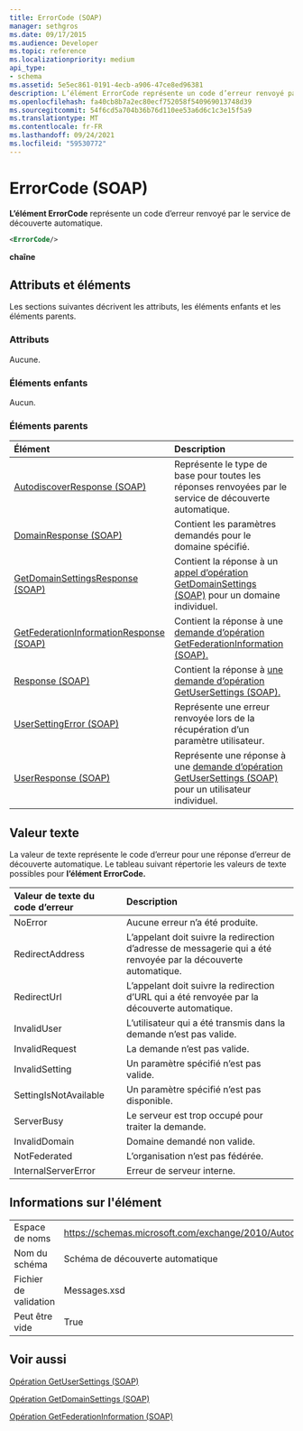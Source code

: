 ```yaml
---
title: ErrorCode (SOAP)
manager: sethgros
ms.date: 09/17/2015
ms.audience: Developer
ms.topic: reference
ms.localizationpriority: medium
api_type:
- schema
ms.assetid: 5e5ec861-0191-4ecb-a906-47ce8ed96381
description: L’élément ErrorCode représente un code d’erreur renvoyé par le service de découverte automatique.
ms.openlocfilehash: fa40cb8b7a2ec80ecf752058f540969013748d39
ms.sourcegitcommit: 54f6cd5a704b36b76d110ee53a6d6c1c3e15f5a9
ms.translationtype: MT
ms.contentlocale: fr-FR
ms.lasthandoff: 09/24/2021
ms.locfileid: "59530772"
---
```

# <a name="errorcode-soap"></a>ErrorCode (SOAP)

**L’élément ErrorCode** représente un code d’erreur renvoyé par le service de découverte automatique. 
  
```XML
<ErrorCode/>
```

 **chaîne**
## <a name="attributes-and-elements"></a>Attributs et éléments

Les sections suivantes décrivent les attributs, les éléments enfants et les éléments parents.
  
### <a name="attributes"></a>Attributs

Aucune.
  
### <a name="child-elements"></a>Éléments enfants

Aucun.
  
### <a name="parent-elements"></a>Éléments parents

|**Élément**|**Description**|
|:-----|:-----|
|[AutodiscoverResponse (SOAP)](autodiscoverresponse-soap.md) <br/> |Représente le type de base pour toutes les réponses renvoyées par le service de découverte automatique.  <br/> |
|[DomainResponse (SOAP)](domainresponse-soap.md) <br/> |Contient les paramètres demandés pour le domaine spécifié.  <br/> |
|[GetDomainSettingsResponse (SOAP)](getdomainsettingsresponse-soap.md) <br/> |Contient la réponse à un [appel d’opération GetDomainSettings (SOAP)](getdomainsettings-operation-soap.md) pour un domaine individuel.  <br/> |
|[GetFederationInformationResponse (SOAP)](getfederationinformationresponse-soap.md) <br/> |Contient la réponse à une [demande d’opération GetFederationInformation (SOAP).](getfederationinformation-operation-soap.md)  <br/> |
|[Response (SOAP)](response-soap.md) <br/> |Contient la réponse à [une demande d’opération GetUserSettings (SOAP).](getusersettings-operation-soap.md)  <br/> |
|[UserSettingError (SOAP)](usersettingerror-soap.md) <br/> |Représente une erreur renvoyée lors de la récupération d’un paramètre utilisateur.  <br/> |
|[UserResponse (SOAP)](userresponse-soap.md) <br/> |Représente une réponse à une [demande d’opération GetUserSettings (SOAP)](getusersettings-operation-soap.md) pour un utilisateur individuel.  <br/> |
   
## <a name="text-value"></a>Valeur texte

La valeur de texte représente le code d’erreur pour une réponse d’erreur de découverte automatique. Le tableau suivant répertorie les valeurs de texte possibles pour **l’élément ErrorCode.** 
  
|**Valeur de texte du code d’erreur**|**Description**|
|:-----|:-----|
|NoError  <br/> |Aucune erreur n’a été produite.  <br/> |
|RedirectAddress  <br/> |L’appelant doit suivre la redirection d’adresse de messagerie qui a été renvoyée par la découverte automatique.  <br/> |
|RedirectUrl  <br/> |L’appelant doit suivre la redirection d’URL qui a été renvoyée par la découverte automatique.  <br/> |
|InvalidUser  <br/> |L’utilisateur qui a été transmis dans la demande n’est pas valide.  <br/> |
|InvalidRequest  <br/> |La demande n’est pas valide.  <br/> |
|InvalidSetting  <br/> |Un paramètre spécifié n’est pas valide.  <br/> |
|SettingIsNotAvailable  <br/> |Un paramètre spécifié n’est pas disponible.  <br/> |
|ServerBusy  <br/> |Le serveur est trop occupé pour traiter la demande.  <br/> |
|InvalidDomain  <br/> |Domaine demandé non valide.  <br/> |
|NotFederated  <br/> |L’organisation n’est pas fédérée.  <br/> |
|InternalServerError  <br/> |Erreur de serveur interne.  <br/> |
   
## <a name="element-information"></a>Informations sur l'élément

|||
|:-----|:-----|
|Espace de noms  <br/> |https://schemas.microsoft.com/exchange/2010/Autodiscover  <br/> |
|Nom du schéma  <br/> |Schéma de découverte automatique  <br/> |
|Fichier de validation  <br/> |Messages.xsd  <br/> |
|Peut être vide  <br/> |True  <br/> |
   
## <a name="see-also"></a>Voir aussi



[Opération GetUserSettings (SOAP)](getusersettings-operation-soap.md)
  
[Opération GetDomainSettings (SOAP)](getdomainsettings-operation-soap.md)
  
[Opération GetFederationInformation (SOAP)](getfederationinformation-operation-soap.md)

